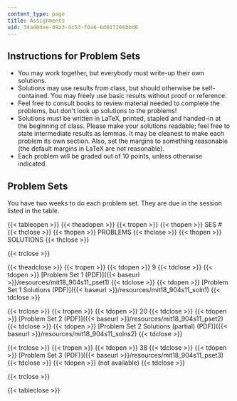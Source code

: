 ```yaml
---
content_type: page
title: Assignments
uid: 34ad0dee-49a3-4c53-f0a6-6d017266bbd0
---
```


Instructions for Problem Sets
-----------------------------

*   You may work together, but everybody must write-up their own solutions.
*   Solutions may use results from class, but should otherwise be self-contained. You may freely use basic results without proof or reference.
*   Feel free to consult books to review material needed to complete the problems, but don't look up solutions to the problems!
*   Solutions must be written in LaTeX, printed, stapled and handed-in at the beginning of class. Please make your solutions readable; feel free to state intermediate results as lemmas. It may be cleanest to make each problem its own section. Also, set the margins to something reasonable (the default margins in LaTeX are not reasonable).
*   Each problem will be graded out of 10 points, unless otherwise indicated.

Problem Sets
------------

You have two weeks to do each problem set. They are due in the session listed in the table.

{{< tableopen >}}
{{< theadopen >}}
{{< tropen >}}
{{< thopen >}}
SES #
{{< thclose >}}
{{< thopen >}}
PROBLEMS
{{< thclose >}}
{{< thopen >}}
SOLUTIONS
{{< thclose >}}

{{< trclose >}}

{{< theadclose >}}
{{< tropen >}}
{{< tdopen >}}
9
{{< tdclose >}}
{{< tdopen >}}
[Problem Set 1 (PDF)]({{< baseurl >}}/resources/mit18_904s11_pset1)
{{< tdclose >}}
{{< tdopen >}}
[Problem Set 1 Solutions (PDF)]({{< baseurl >}}/resources/mit18_904s11_soln1)
{{< tdclose >}}

{{< trclose >}}
{{< tropen >}}
{{< tdopen >}}
20
{{< tdclose >}}
{{< tdopen >}}
[Problem Set 2 (PDF)]({{< baseurl >}}/resources/mit18_904s11_pset2)
{{< tdclose >}}
{{< tdopen >}}
[Problem Set 2 Solutions (partial) (PDF)]({{< baseurl >}}/resources/mit18_904s11_solns2)
{{< tdclose >}}

{{< trclose >}}
{{< tropen >}}
{{< tdopen >}}
38
{{< tdclose >}}
{{< tdopen >}}
[Problem Set 3 (PDF)]({{< baseurl >}}/resources/mit18_904s11_pset3)
{{< tdclose >}}
{{< tdopen >}}
(not available)
{{< tdclose >}}

{{< trclose >}}

{{< tableclose >}}